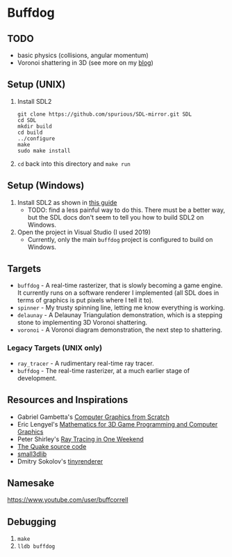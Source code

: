 # Buffdog

## TODO
* basic physics (collisions, angular momentum)
* Voronoi shattering in 3D (see more on my [blog](http://caracal.la/01_intro.html))

## Setup (UNIX)
1. Install SDL2
    ```
    git clone https://github.com/spurious/SDL-mirror.git SDL
    cd SDL
    mkdir build
    cd build
    ../configure
    make
    sudo make install
    ```
1. `cd` back into this directory and `make run`

## Setup (Windows)
1. Install SDL2 as shown in [this guide](http://lazyfoo.net/tutorials/SDL/01_hello_SDL/windows/msvsnet2010u/index.php)
    * TODO: find a less painful way to do this.  There must be a better way, but the SDL docs don't seem to tell you how to build SDL2 on Windows.
1. Open the project in Visual Studio (I used 2019)
    * Currently, only the main `buffdog` project is configured to build on Windows.

## Targets
* `buffdog` - A real-time rasterizer, that is slowly becoming a game engine.  It currently runs on a software renderer I implemented (all SDL does in terms of graphics is put pixels where I tell it to).
* `spinner` - My trusty spinning line, letting me know everything is working.
* `delaunay` - A Delaunay Triangulation demonstration, which is a stepping stone to implementing 3D Voronoi shattering.
* `voronoi` - A Voronoi diagram demonstration, the next step to shattering.

### Legacy Targets (UNIX only)
* `ray_tracer` - A rudimentary real-time ray tracer.
* `buffdog` - The real-time rasterizer, at a much earlier stage of development.

## Resources and Inspirations
* Gabriel Gambetta's [Computer Graphics from Scratch](https://www.gabrielgambetta.com/computer-graphics-from-scratch/introduction.html)
* Eric Lengyel's [Mathematics for 3D Game Programming and Computer Graphics](http://mathfor3dgameprogramming.com/)
* Peter Shirley's [Ray Tracing in One Weekend](https://raytracing.github.io/books/RayTracingInOneWeekend.html)
* [The Quake source code](https://github.com/caracalla/quake)
* [small3dlib](https://gitlab.com/drummyfish/small3dlib)
* Dmitry Sokolov's [tinyrenderer](https://github.com/ssloy/tinyrenderer/wiki/Lesson-0-getting-started)

## Namesake

https://www.youtube.com/user/buffcorrell

## Debugging

1. `make`
1. `lldb buffdog`
